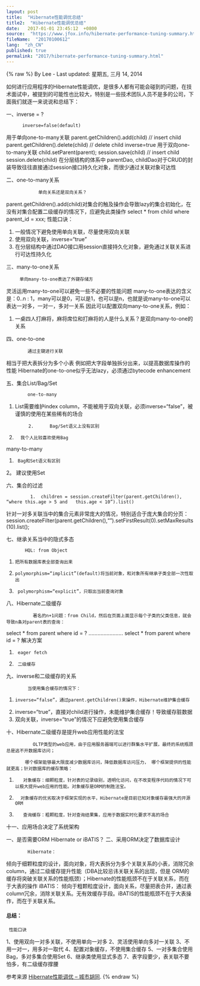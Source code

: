 ```yaml
---
layout: post
title:  "Hibernate性能调优总结"
title2:  "Hibernate性能调优总结"
date:   2017-01-01 23:45:12  +0800
source:  "https://www.jfox.info/hibernate-performance-tuning-summary.html"
fileName:  "20170100612"
lang:  "zh_CN"
published: true
permalink: "2017/hibernate-performance-tuning-summary.html"
---
```

{% raw %}
By Lee - Last updated: 星期五, 三月 14, 2014

如何进行应用程序的Hibernate性能调优，是很多人都有可能会碰到的问题，在技术面试中，被提到的可能性也比较大，特别是一些技术团队人员不是多的公司，下面我们就逐一来说说和总结下：

一、inverse = ?

          inverse=false(default)
用于单向one-to-many关联
parent.getChildren().add(child) // insert child
parent.getChildren().delete(child) // delete child
inverse=true
用于双向one-to-many关联
child.setParent(parent); session.save(child) // insert child
session.delete(child)
在分层结构的体系中
parentDao, childDao对于CRUD的封装导致往往直接通过session接口持久化对象，而很少通过关联对象可达性 

二、one-to-many关系

                单向关系还是双向关系？
parent.getChildren().add(child)对集合的触及操作会导致lazy的集合初始化，在没有对集合配置二级缓存的情况下，应避免此类操作
select * from child where parent_id = xxx;
性能口诀：
1.  一般情况下避免使用单向关联，尽量使用双向关联
2.  使用双向关联，inverse=“true”
3.  在分层结构中通过DAO接口用session直接持久化对象，避免通过关联关系进行可达性持久化

三、many-to-one关系

         单向many-to-one表达了外键存储方
灵活运用many-to-one可以避免一些不必要的性能问题
many-to-one表达的含义是：0..n : 1，many可以是0，可以是1，也可以是n，也就是说many-to-one可以表达一对多，一对一，多对一关系
因此可以配置双向many-to-one关系，例如：
1.   一桌四人打麻将，麻将席位和打麻将的人是什么关系？是双向many-to-one的关系

四、one-to-one

            通过主键进行关联
相当于把大表拆分为多个小表
例如把大字段单独拆分出来，以提高数据库操作的性能
Hibernate的one-to-one似乎无法lazy，必须通过bytecode enhancement

五、集合List/Bag/Set 

            one-to-many
1.    List需要维护index column，不能被用于双向关联，必须inverse=“false”，被谨慎的使用在某些稀有的场合

               2.      Bag/Set语义上没有区别
3.       我个人比较喜欢使用Bag
many-to-many
1.      Bag和Set语义有区别
2。   建议使用Set

六、集合的过滤

             1.  children = session.createFilter(parent.getChildren(), “where this.age > 5 and   this.age < 10”).list()
针对一对多关联当中的集合元素非常庞大的情况，特别适合于庞大集合的分页：
session.createFilter(parent.getChildren(),“”).setFirstResult(0).setMaxResults(10).list();

七、继承关系当中的隐式多态

           HQL: from Object
1.     把所有数据库表全部查询出来
2.     polymorphism=“implicit”(default)将当前对象，和对象所有继承子类全部一次性取出
3.      polymorphism=“explicit”，只取出当前查询对象

八、Hibernate二级缓存

              著名的n+1问题：from Child，然后在页面上面显示每个子类的父类信息，就会导致n条对parent表的查询：
select * from parent where id = ?
…………………..
select * from parent where id = ?
解决方案
1.      eager fetch
2.      二级缓存

九、inverse和二级缓存的关系

            当使用集合缓存的情况下：
1.     inverse=“false”，通过parent.getChildren()来操作，Hibernate维护集合缓存
2.    inverse=“true”，直接对child进行操作，未能维护集合缓存！导致缓存脏数据
3.    双向关联，inverse=“true”的情况下应避免使用集合缓存

十、Hibernate二级缓存是提升web应用性能的法宝

              OLTP类型的web应用，由于应用服务器端可以进行群集水平扩展，最终的系统瓶颈总是逃不开数据库访问；

           哪个框架能够最大限度减少数据库访问，降低数据库访问压力， 哪个框架提供的性能就更高；针对数据库的缓存策略：
1.        对象缓存：细颗粒度，针对表的记录级别，透明化访问，在不改变程序代码的情况下可以极大提升web应用的性能。对象缓存是ORM的制胜法宝。
2.       对象缓存的优劣取决于框架实现的水平，Hibernate是目前已知对象缓存最强大的开源ORM
3.        查询缓存：粗颗粒度，针对查询结果集，应用于数据实时化要求不高的场合

十一、应用场合决定了系统架构

一、是否需要ORM
Hibernate or iBATIS？
二、采用ORM决定了数据库设计

            Hibernate：
倾向于细颗粒度的设计，面向对象，将大表拆分为多个关联关系的小表，消除冗余column，通过二级缓存提升性能（DBA比较忌讳关联关系的出现，但是 ORM的缓存将突破关联关系的性能瓶颈）；Hibernate的性能瓶颈不在于关联关系，而在于大表的操作
iBATIS：
倾向于粗颗粒度设计，面向关系，尽量把表合并，通过表column冗余，消除关联关系。无有效缓存手段。iBATIS的性能瓶颈不在于大表操作，而在于关联关系。

#### 总结：

     性能口诀
1、使用双向一对多关联，不使用单向一对多
2、灵活使用单向多对一关联
3、不用一对一，用多对一取代
4、配置对象缓存，不使用集合缓存
5、一对多集合使用Bag，多对多集合使用Set
6、继承类使用显式多态
7、表字段要少，表关联不要怕多，有二级缓存撑腰

参考来源 [Hibernate性能调优 – 城市胡同](https://www.jfox.info/go.php?url=http://www.jfox.info/url.php?url=http%3A%2F%2Fwww.wujianrong.com%2Farchives%2F2007%2F08%2Fhibernate-12.html).
{% endraw %}